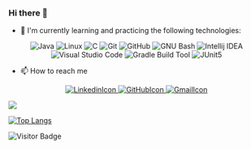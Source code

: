### Hi there 👋

<!-- Section of section of technologies I'm currently learning and practicing -->

- 🌱 I'm currently learning and practicing the following technologies: 

<p align="center">
  <img alt="Java" src="https://img.shields.io/badge/Java-007396?logo=Java&logoColor=white&style=for-the-badge" />
  <img alt="Linux" src="https://img.shields.io/badge/Linux-FCC624?logo=Linux&logoColor=black&style=for-the-badge" />
  <img alt="C" src="https://img.shields.io/badge/-A8B9CC?logo=C&logoColor=white&style=for-the-badge" />
  <img alt="Git" src="https://img.shields.io/badge/Git-F05032?logo=Git&logoColor=white&style=for-the-badge" />
  <img alt="GitHub" src="https://img.shields.io/badge/GitHub-100000?style=for-the-badge&logo=github&logoColor=white"/>
  <img alt="GNU Bash" src="https://img.shields.io/badge/GNU Bash-4EAA25?logo=GNU+Bash&logoColor=white&style=for-the-badge" />
  <img alt="Intellij IDEA" src="https://img.shields.io/badge/IntelliJ IDEA-000000?logo=Intellij+IDEA&logoColor=white&style=for-the-badge" />
  <img alt="Visual Studio Code" src="https://img.shields.io/badge/Visual Studio Code-007ACC?logo=Visual+Studio+Code&logoColor=white&style=for-the-badge" />
  <img alt="Gradle Build Tool" src="https://img.shields.io/badge/Gradle-02303A?logo=Gradle&logoColor=white&style=for-the-badge" />
  <img alt="JUnit5" src="https://img.shields.io/badge/JUnit5-25A162?logo=JUnit5&logoColor=white&style=for-the-badge" />
</p>


<!-- Section of how to reach me -->

- 📫 How to reach me

<p align="center">
  <a href="https://www.linkedin.com/in/karlos-daniel-9188b01a2/">
    <img alt="LinkedinIcon" src="https://img.shields.io/badge/Linkedin-0A66C2?logo=Linkedin&logoColor=white&style=for-the-badge"/>
  </a>
  <a href="https://github.com/karlosdaniel451">
    <img alt="GitHubIcon" src="https://img.shields.io/badge/GitHub-100000?logo=GitHub&logoColor=white&style=for-the-badge" />
  </a>
  <a href="mailto:karlosdanielsilva7654@gmail.com">
    <img alt="GmailIcon" src="https://img.shields.io/badge/Gmail-EA4335?logo=Gmmail&logoColor=white&style=for-the-badge" />
  </a>
</p>


<!-- Section of my GitHub stats -->

<img src="https://github-readme-stats.vercel.app/api?username=karlosdaniel451&count_private=true&theme=radical&show_icons=true" />


<!-- Section of the most used languages by me. -->

[![Top Langs](https://github-readme-stats.vercel.app/api/top-langs/?username=karlosdaniel451&count_private=true&theme=radical)](https://github.com/karlosdaniel451/github-readme-stats)


<!-- Section of the most used languages by me. -->

![Visitor Badge](https://visitor-badge.laobi.icu/badge?page_id=karlosdaniel451.karlosdaniel451)


<!--
**karlosdaniel451/karlosdaniel451** is a ✨ _special_ ✨ repository because its `README.md` (this file) appears on your GitHub profile.

Here are some ideas to get you started:

- 🔭 I’m currently working on ...

- 👯 I’m looking to collaborate on ...
- 🤔 I’m looking for help with ...
- 💬 Ask me about ...
- 😄 Pronouns: ...
- ⚡ Fun fact: ...
-->
